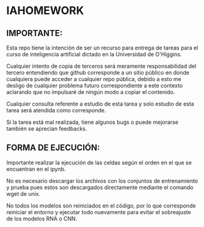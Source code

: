 # IAHOMEWORK

## IMPORTANTE:
Esta repo tiene la intención de ser un recurso para entrega de tareas para el curso de inteligencia artificial dictado en la Universidad de O'Higgins.

Cualquier intento de copia de terceros será meramente responsabilidad del tercero entendiendo que github corresponde a un sitio público en donde cualquiera puede acceder a cualquier repo pública, debido a esto me desligo de cualquier problema futuro correspondiente a este contexto aclarando que no impulsaré de ningún modo a copiar el contenido.

Cualquier consulta referente a estudio de esta tarea y solo estudio de esta tarea será atendida como corresponde.

Si la tarea está mal realizada, tiene algunos bugs o puede mejorarse también se aprecian feedbacks.

## FORMA DE EJECUCIÓN:

Importante realizar la ejecución de las celdas según el orden en el que se encuentran en el ipynb.

No es necesario descargar los archivos con los conjuntos de entrenamiento y prueba pues estos son descargados directamente mediante el comando wget de unix.

No todos los modelos son reiniciados en el código, por lo que corresponde reiniciar el entorno y ejecutar todo nuevamente para evitar el sobreajuste de los modelos RNA o CNN.

